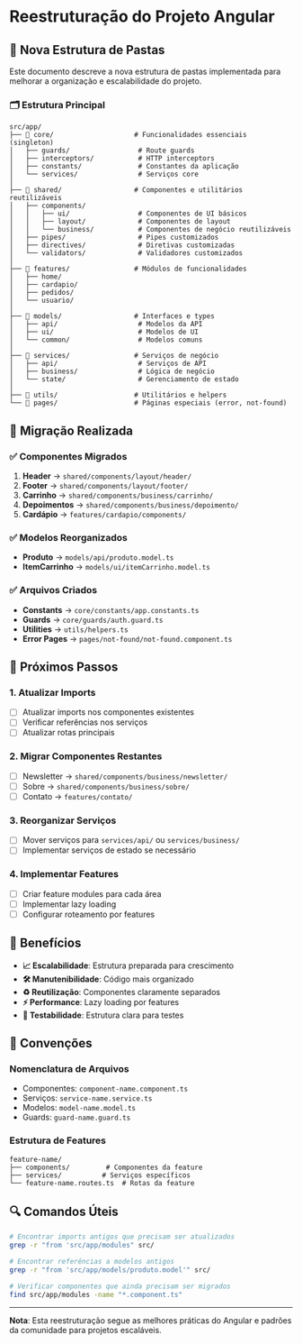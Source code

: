 # Reestruturação do Projeto Angular

## 📁 Nova Estrutura de Pastas

Este documento descreve a nova estrutura de pastas implementada para melhorar a organização e escalabilidade do projeto.

### 🗂️ Estrutura Principal

```
src/app/
├── 📁 core/                    # Funcionalidades essenciais (singleton)
│   ├── guards/                 # Route guards
│   ├── interceptors/           # HTTP interceptors
│   ├── constants/              # Constantes da aplicação
│   └── services/               # Serviços core
│
├── 📁 shared/                  # Componentes e utilitários reutilizáveis
│   ├── components/
│   │   ├── ui/                 # Componentes de UI básicos
│   │   ├── layout/             # Componentes de layout
│   │   └── business/           # Componentes de negócio reutilizáveis
│   ├── pipes/                  # Pipes customizados
│   ├── directives/             # Diretivas customizadas
│   └── validators/             # Validadores customizados
│
├── 📁 features/                # Módulos de funcionalidades
│   ├── home/
│   ├── cardapio/
│   ├── pedidos/
│   └── usuario/
│
├── 📁 models/                  # Interfaces e types
│   ├── api/                    # Modelos da API
│   ├── ui/                     # Modelos de UI
│   └── common/                 # Modelos comuns
│
├── 📁 services/                # Serviços de negócio
│   ├── api/                    # Serviços de API
│   ├── business/               # Lógica de negócio
│   └── state/                  # Gerenciamento de estado
│
├── 📁 utils/                   # Utilitários e helpers
└── 📁 pages/                   # Páginas especiais (error, not-found)
```

## 🔄 Migração Realizada

### ✅ Componentes Migrados

1. **Header** → `shared/components/layout/header/`
2. **Footer** → `shared/components/layout/footer/`
3. **Carrinho** → `shared/components/business/carrinho/`
4. **Depoimentos** → `shared/components/business/depoimento/`
5. **Cardápio** → `features/cardapio/components/`

### ✅ Modelos Reorganizados

-   **Produto** → `models/api/produto.model.ts`
-   **ItemCarrinho** → `models/ui/itemCarrinho.model.ts`

### ✅ Arquivos Criados

-   **Constants** → `core/constants/app.constants.ts`
-   **Guards** → `core/guards/auth.guard.ts`
-   **Utilities** → `utils/helpers.ts`
-   **Error Pages** → `pages/not-found/not-found.component.ts`

## 🔧 Próximos Passos

### 1. Atualizar Imports

-   [ ] Atualizar imports nos componentes existentes
-   [ ] Verificar referências nos serviços
-   [ ] Atualizar rotas principais

### 2. Migrar Componentes Restantes

-   [ ] Newsletter → `shared/components/business/newsletter/`
-   [ ] Sobre → `shared/components/business/sobre/`
-   [ ] Contato → `features/contato/`

### 3. Reorganizar Serviços

-   [ ] Mover serviços para `services/api/` ou `services/business/`
-   [ ] Implementar serviços de estado se necessário

### 4. Implementar Features

-   [ ] Criar feature modules para cada área
-   [ ] Implementar lazy loading
-   [ ] Configurar roteamento por features

## 🚀 Benefícios

-   **📈 Escalabilidade**: Estrutura preparada para crescimento
-   **🛠️ Manutenibilidade**: Código mais organizado
-   **♻️ Reutilização**: Componentes claramente separados
-   **⚡ Performance**: Lazy loading por features
-   **🧪 Testabilidade**: Estrutura clara para testes

## 📝 Convenções

### Nomenclatura de Arquivos

-   Componentes: `component-name.component.ts`
-   Serviços: `service-name.service.ts`
-   Modelos: `model-name.model.ts`
-   Guards: `guard-name.guard.ts`

### Estrutura de Features

```
feature-name/
├── components/         # Componentes da feature
├── services/          # Serviços específicos
└── feature-name.routes.ts  # Rotas da feature
```

## 🔍 Comandos Úteis

```bash
# Encontrar imports antigos que precisam ser atualizados
grep -r "from 'src/app/modules" src/

# Encontrar referências a modelos antigos
grep -r "from 'src/app/models/produto.model'" src/

# Verificar componentes que ainda precisam ser migrados
find src/app/modules -name "*.component.ts"
```

---

**Nota**: Esta reestruturação segue as melhores práticas do Angular e padrões da comunidade para projetos escaláveis.
